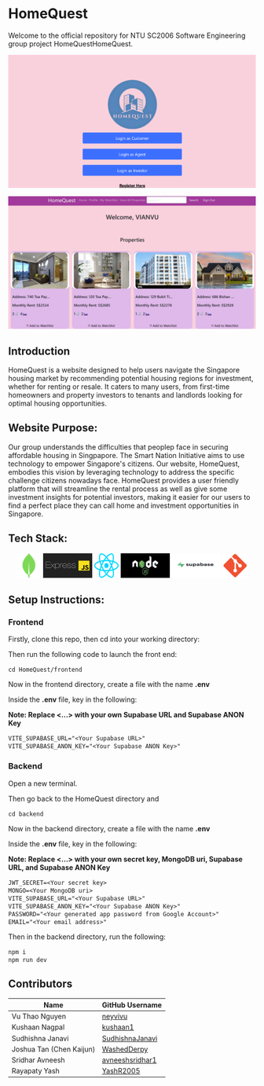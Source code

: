 # HomeQuest 

Welcome to the official repository for NTU SC2006 Software Engineering group project HomeQuestHomeQuest.

<p align="center">
  <img src="./frontend/src/assets/Login Choice Screenshot.png" alt="RentLah Login Choice Screenshot" width="800"/>
</p>
<p align="center">
  <img src="./frontend/src/assets/homepage.jpg" alt="Home Page Screenshot" width="800"/>
</p>

## Introduction ##

HomeQuest is a website designed to help users navigate the Singapore housing market by recommending potential housing regions for investment, whether for renting or resale. It caters to many users, from first-time homeowners and property investors to tenants and landlords looking for optimal housing opportunities. 

## Website Purpose:

Our group understands the difficulties that peoplep face in securing affordable housing in Singpapore. The Smart Nation Initiative aims to use technology to empower Singapore's citizens. Our website, HomeQuest, embodies this vision by leveraging technology to address the specific challenge citizens nowadays face. HomeQuest provides a user friendly platform that will streamline the rental process as well as give some investment insights for potential investors, making it easier for our users to find a perfect place they can call home and investment opportunities in Singapore.

## Tech Stack:
<p align="center">
  <img src="./frontend/src/assets/mongodb.png" alt="MongoDB logo" style="width: 50px; height: 50px;"/>
  <img src="./frontend/src/assets/expressserver.png" alt="Express.js logo" style="width: 100px; height: 50px;"/>
    <img src="./frontend/src/assets/react.svg" alt="React Logo" style="width: 50px; height: 50px;"/>
  <img src="./frontend/src/assets/nodejs.jpg" alt="Node.js logo" style="width: 100px; height: 50px;"/>
  <img src="./frontend/src/assets/supabase.png" alt="Supabase logo" style="width: 100px; height: 50px;"/>
  <img src="./frontend/src/assets/git.png" alt="git logo"style="width: 50px; height: 50px;"/>
</p>

## Setup Instructions: ##

### Frontend

Firstly, clone this repo, then cd into your working directory:

Then run the following code to launch the front end:  

```
cd HomeQuest/frontend
```
Now in the frontend directory, create a file with the name **.env**

Inside the **.env** file, key in the following:  

**Note: Replace <...> with your own Supabase URL and Supabase ANON Key** 

```
VITE_SUPABASE_URL="<Your Supabase URL>"
VITE_SUPABASE_ANON_KEY="<Your Supabase ANON Key>"
```

### Backend 

Open a new terminal.  

Then go back to the HomeQuest directory and  

```
cd backend
```

Now in the backend directory, create a file with the name **.env**  

Inside the **.env** file, key in the following:  

**Note: Replace <...> with your own secret key, MongoDB uri, Supabase URL, and Supabase ANON Key**  


```
JWT_SECRET=<Your secret key>
MONGO=<Your MongoDB uri>
VITE_SUPABASE_URL="<Your Supabase URL>"
VITE_SUPABASE_ANON_KEY="<Your Supabase ANON Key>"
PASSWORD="<Your generated app password from Google Account>"
EMAIL="<Your email address>"
```
Then in the backend directory, run the following:  

```
npm i
npm run dev
```

## Contributors ##
<div align="center">

| Name                    | GitHub Username                             |
|-------------------------|---------------------------------------------|
| Vu Thao Nguyen          | [neyvivu](https://github.com/neyvivu)       |
| Kushaan Nagpal          | [kushaan1](https://github.com/kushaan1)     |     
| Sudhishna Janavi        | [SudhishnaJanavi](https://github.com/SudhishnaJanavi)|
| Joshua Tan (Chen Kaijun)| [WashedDerpy](https://github.com/WashedDerpy)      |
| Sridhar Avneesh         | [avneeshsridhar1](https://github.com/avneeshsridhar1) |
| Rayapaty Yash           | [YashR2005](https://github.com/YashR2005) |

</div>


